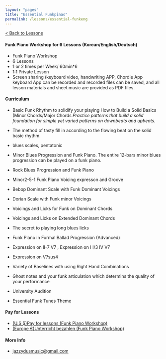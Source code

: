 ```yaml
---
layout: "pages"
title: "Essential Funkpinao"
permalink: /lessons/essential-funkeng
---
```

<a href="/lessons">< Back to Lessons</a>

#### Funk Piano Workshop for 6 Lessons (Korean/English/Deutsch)

- Funk Piano Workshop
- 6 Lessons
- 1 or 2 times per Week/ 60min*6
- 1:1 Private Lesson
- Screen sharing (keyboard video, handwriting APP, Chordie App keyboard App can be recorded and recorded files can be saved, and all lesson materials and sheet music are provided as PDF files.

#### Curriculum

- Basic Funk Rhythm to solidify your playing How to Build a Solid Basics (Minor Chords/Major Chords
*Practice patterns that build a solid foundation for simple yet varied patterns on downbeats and upbeats.*
- The method of tasty fill in according to the flowing beat on the solid basic rhythm.
- blues scales, pentatonic
- Minor Blues Progression and Funk Piano. The entire 12-bars minor blues progression can be played on a funk piano.
- Rock Blues Progression and Funk Piano 

- Minor2-5-1 Funk Piano Voicing expresson and Groove
- Bebop Dominant Scale with Funk Dominant Voicings
- Dorian Scale with Funk minor Voicings 
- Voicings and Licks for Funk on Dominant Chords

- Voicings and Licks on Extended Dominant Chords
- The secret to playing long blues licks
- Funk Piano in Formal Ballad Progression (Advanced)
- Expression on II-7 V7 , Expression on I I/3 IV V7
- Expression on V7sus4
- Variety of Baselines with using Right Hand Combinations
- Ghost notes and your funk articulation which determins the quality of your performance
- University Audition
- Essential Funk Tunes Theme

#### Pay for Lessons

- <a href="http://jazzydusmusic.gumroad.com/l/nnxst" target="_blank"> (U.S $)Pay for lessons (Funk Piano Workshop)</a>
- <a href="http://jazzydusmusic.gumroad.com/l/egqokm" target="_blank"> (Europe €)Unterricht bezahlen (Funk Piano Workshop)</a>
  
#### More Info
- jazzydusmusic@gmail.com 






